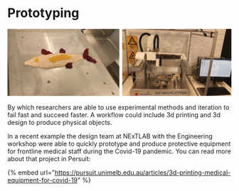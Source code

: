 # Prototyping

![Researchers at Deakin University 3d printing food for people with swallowing difficulties.](../../.gitbook/assets/3d-printed-food.jpg)

By which researchers are able to use experimental methods and iteration to fail fast and succeed faster. A workflow could include 3d printing and 3d design to produce physical objects.

In a recent example the design team at NExTLAB with the Engineering workshop were able to quickly prototype and produce protective equipment for frontline medical staff during the Covid-19 pandemic. You can read more about that project in Persuit:

{% embed url="https://pursuit.unimelb.edu.au/articles/3d-printing-medical-equipment-for-covid-19" %}



